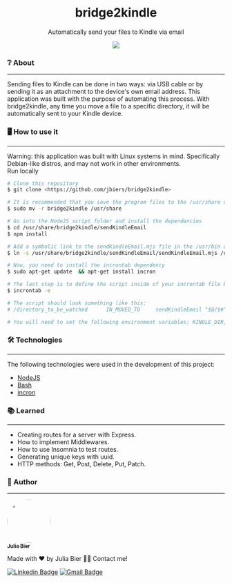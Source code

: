 <h1 align="center">bridge2kindle</h1>
<p align="center">Automatically send your files to Kindle via email</p>

<p align="center">             
<img src="https://user-images.githubusercontent.com/85142222/187809207-b0bcdf8a-6909-47e5-a392-a7271ad95fc0.png"/>
 </p>
                                                       
### ❔ About                                                                          
---                                                                                                       
Sending files to Kindle can be done in two ways: via USB cable or by sending it as an attachment to the device's own email address. This application was built with the purpose of automating this process. With bridge2kindle, any time you move a file to a specific directory, it will be automatically sent to your Kindle device.
                                                                                                               
                                                                                                             
### 🖥 How to use it
---
Warning: this application was built with Linux systems in mind. Specifically Debian-like distros, and may not work in other environments.                                                                                                      
Run locally
  ```bash
# Clone this repository
$ git clone <https://github.com/jbiers/bridge2kindle>

# It is recommended that you save the program files to the /usr/share directory
$ sudo mv -r bridge2kindle /usr/share

# Go into the NodeJS script folder and install the dependencies
$ cd /usr/share/bridge2kindle/sendKindleEmail
$ npm install

# Add a symbolic link to the sendKindleEmail.mjs file in the /usr/bin directory
$ ln -s /usr/share/bridge2kindle/sendKindleEmail/sendKindleEmail.mjs /usr/bin/sendKindleEmail

# Now, you need to install the incrontab dependency
$ sudo apt-get update  && apt-get install incron

# The last step is to define the script inside of your incrontab file by running
$ incrontab -e

# The script should look something like this:
# /directory_to_be_watched      IN_MOVED_TO     sendKindleEmail "$@/$#"

# You will need to set the following environment variables: KINDLE_DIR, KINDLE_EMAIL, USER_EMAIL_PORT, USER_EMAIL_HOST, USER_EMAIL_PASSWORD and USER_EMAIL
```       

### 🛠 Technologies
---
The following technologies were used in the development of this project:

- [NodeJS](https://nodejs.org/en/)
- [Bash](https://www.gnu.org/software/bash/)
- [incron](https://wiki.archlinux.org/title/Incron)
                                                                                                                                      
### 📚 Learned
---
- Creating routes for a server with Express.
- How to implement Middlewares.
- How to use Insomnia to test routes.
- Generating unique keys with uuid.
- HTTP methods: Get, Post, Delete, Put, Patch.
                                                                  
### 👩 Author
---
<a href="https://github.com/jbiers">
 <img style="border-radius: 50%;" src="https://avatars.githubusercontent.com/u/85142222?s=400&u=e71d212eafda371d12260e53154b40970ebeb4be&v=4" width="100px;" alt=""/>
 <br />
 <sub><b>Julia Bier</b></sub></a>


Made with ❤️ by Julia Bier 👋🏽 Contact me!

 [![Linkedin Badge](https://img.shields.io/badge/-Julia-blue?style=flat-square&logo=Linkedin&logoColor=white&link=https://www.linkedin.com/in/julia-bier-suriano/)](https://www.linkedin.com/in/tgmarinho/) 
[![Gmail Badge](https://img.shields.io/badge/-juliabiersuriano@gmail.com-c14438?style=flat-square&logo=Gmail&logoColor=white&link=mailto:juliabiersuriano@gmail.com)](mailto:juliabiersuriano@gmail.com)
